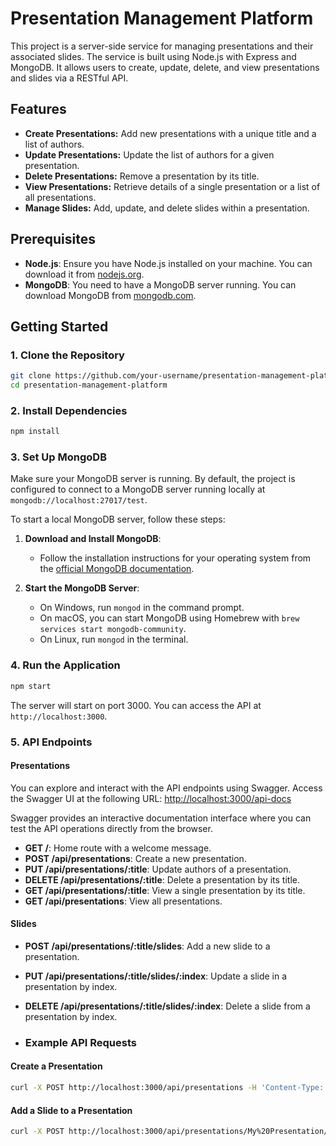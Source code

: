 # Presentation Management Platform

This project is a server-side service for managing presentations and their associated slides. The service is built using Node.js with Express and MongoDB. It allows users to create, update, delete, and view presentations and slides via a RESTful API.

## Features

- **Create Presentations:** Add new presentations with a unique title and a list of authors.
- **Update Presentations:** Update the list of authors for a given presentation.
- **Delete Presentations:** Remove a presentation by its title.
- **View Presentations:** Retrieve details of a single presentation or a list of all presentations.
- **Manage Slides:** Add, update, and delete slides within a presentation.

## Prerequisites

- **Node.js**: Ensure you have Node.js installed on your machine. You can download it from [nodejs.org](https://nodejs.org/).
- **MongoDB**: You need to have a MongoDB server running. You can download MongoDB from [mongodb.com](https://www.mongodb.com/try/download/community).

## Getting Started

### 1. Clone the Repository

```sh
git clone https://github.com/your-username/presentation-management-platform.git
cd presentation-management-platform
```

### 2. Install Dependencies

```sh
npm install
```

### 3. Set Up MongoDB

Make sure your MongoDB server is running. By default, the project is configured to connect to a MongoDB server running locally at `mongodb://localhost:27017/test`.

To start a local MongoDB server, follow these steps:

1. **Download and Install MongoDB**:
   - Follow the installation instructions for your operating system from the [official MongoDB documentation](https://docs.mongodb.com/manual/installation/).

2. **Start the MongoDB Server**:
   - On Windows, run `mongod` in the command prompt.
   - On macOS, you can start MongoDB using Homebrew with `brew services start mongodb-community`.
   - On Linux, run `mongod` in the terminal.

### 4. Run the Application

```sh
npm start
```

The server will start on port 3000. You can access the API at `http://localhost:3000`.

### 5. API Endpoints

#### Presentations
You can explore and interact with the API endpoints using Swagger. Access the Swagger UI at the following URL: [http://localhost:3000/api-docs](http://localhost:3000/api-docs/#/default/post_api_presentations)

Swagger provides an interactive documentation interface where you can test the API operations directly from the browser.

- **GET /**: Home route with a welcome message.
- **POST /api/presentations**: Create a new presentation.
- **PUT /api/presentations/:title**: Update authors of a presentation.
- **DELETE /api/presentations/:title**: Delete a presentation by its title.
- **GET /api/presentations/:title**: View a single presentation by its title.
- **GET /api/presentations**: View all presentations.


#### Slides

- **POST /api/presentations/:title/slides**: Add a new slide to a presentation.
- **PUT /api/presentations/:title/slides/:index**: Update a slide in a presentation by index.
- **DELETE /api/presentations/:title/slides/:index**: Delete a slide from a presentation by index.

- ### Example API Requests

#### Create a Presentation

```sh
curl -X POST http://localhost:3000/api/presentations -H 'Content-Type: application/json' -d '{"title": "My Presentation", "authors": ["Author One", "Author Two"]}'
```
#### Add a Slide to a Presentation

```sh
curl -X POST http://localhost:3000/api/presentations/My%20Presentation/slides -H 'Content-Type: application/json' -d '{"topic": "Slide Topic", "body": "Slide Body"}'
```


